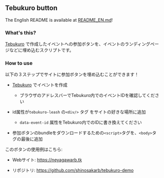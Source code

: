 ## Tebukuro button
The English README is available at [README_EN.md](README_EN.md)!

### What's this? 
[Tebukuro](https://tebukuro.shinosakarb.org/) で作成したイベントへの参加ボタンを、イベントのランディングページなどに埋め込むスクリプトです。

### How to use

以下の３ステップでサイトに参加ボタンを埋め込むことができます！

- [Tebukuro](https://tebukuro.shinosakarb.org/) でイベントを作成
  - ブラウザのアドレスバーでTebukuro内でのイベントIDを確認してください

- id属性が`tebukuro-leash` の`<div/>` タグ をサイトの好きな場所に追加
  - `data-event-id` 属性をTebukuro内でのIDに書き換えてください

- 参加ボタンのbundleをダウンロードするための`<script>`タグを、`<body>`タグの最後に追加


このボタンの使用例はこちら:

- Webサイト: https://neyagawarb.tk

- リポジトリ: https://github.com/shinosakarb/tebukuro-demo

